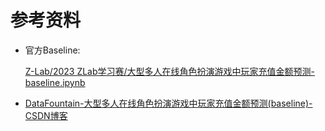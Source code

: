 # 参考资料
* 官方Baseline:

  [Z-Lab/2023 ZLab学习赛/大型多人在线角色扮演游戏中玩家充值金额预测-baseline.ipynb](https://github.com/zui0711/Z-Lab/blob/main/2023%20ZLab%E5%AD%A6%E4%B9%A0%E8%B5%9B/%E5%A4%A7%E5%9E%8B%E5%A4%9A%E4%BA%BA%E5%9C%A8%E7%BA%BF%E8%A7%92%E8%89%B2%E6%89%AE%E6%BC%94%E6%B8%B8%E6%88%8F%E4%B8%AD%E7%8E%A9%E5%AE%B6%E5%85%85%E5%80%BC%E9%87%91%E9%A2%9D%E9%A2%84%E6%B5%8B-baseline.ipynb)

* [DataFountain-大型多人在线角色扮演游戏中玩家充值金额预测(baseline)-CSDN博客](https://blog.csdn.net/yin2567588841/article/details/134000784)
